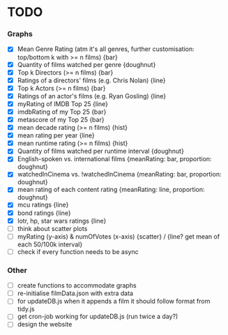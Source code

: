 # TODO

### Graphs
- [x] Mean Genre Rating (atm it's all genres, further customisation: top/bottom k with >= n films) {bar}
- [x] Quantity of films watched per genre {doughnut}
- [x] Top k Directors (>= n films) {bar}
- [x] Ratings of a directors' films (e.g. Chris Nolan) {line}
- [x] Top k Actors (>= n films) {bar}
- [x] Ratings of an actor's films (e.g. Ryan Gosling) {line}
- [x] myRating of IMDB Top 25 {line}
- [x] imdbRating of my Top 25 {bar}
- [x] metascore of my Top 25 {bar}
- [x] mean decade rating (>= n films) {hist}
- [x] mean rating per year {line}
- [x] mean runtime rating (>= n films) {hist}
- [x] Quantity of films watched per runtime interval {doughnut}
- [x] English-spoken  vs. international films {meanRating: bar, proportion: doughnut}
- [X] watchedInCinema vs. !watchedInCinema    {meanRating: bar, proportion: doughnut}
- [x] mean rating of each content rating {meanRating: line, proportion: doughnut}
- [x] mcu ratings {line}
- [x] bond ratings {line}
- [x] lotr, hp, star wars ratings {line}
- [ ] think about scatter plots
- [ ] myRating (y-axis) & numOfVotes (x-axis) {scatter} / {line? get mean of each 50/100k interval}
- [ ] check if every function needs to be async

### Other
- [ ] create functions to accommodate graphs
- [ ] re-initialise filmData.json with extra data
- [ ] for updateDB.js when it appends a film it should follow format from tidy.js
- [ ] get cron-job working for updateDB.js (run twice a day?)
- [ ] design the website